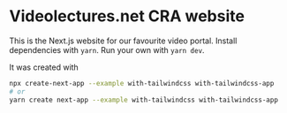 # Videolectures.net CRA website

This is the Next.js website for our favourite video portal.
Install dependencies with `yarn`.
Run your own with `yarn dev`.

It was created with

```bash
npx create-next-app --example with-tailwindcss with-tailwindcss-app
# or
yarn create next-app --example with-tailwindcss with-tailwindcss-app
```
